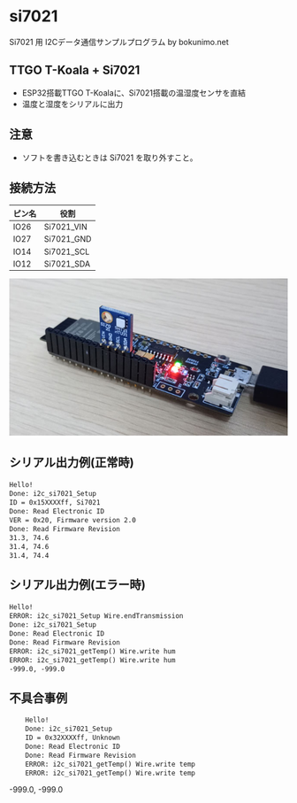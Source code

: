 # si7021

Si7021 用 I2Cデータ通信サンプルプログラム by bokunimo.net

## TTGO T-Koala + Si7021

- ESP32搭載TTGO T-Koalaに、Si7021搭載の温湿度センサを直結
- 温度と湿度をシリアルに出力

## 注意

- ソフトを書き込むときは Si7021 を取り外すこと。

## 接続方法

|ピン名|役割      |
|------|----------|
|IO26  |Si7021_VIN|
|IO27  |Si7021_GND|
|IO14  |Si7021_SCL|
|IO12  |Si7021_SDA|

![si7021.jpg](si7021.jpg)  

## シリアル出力例(正常時)

	Hello!  
	Done: i2c_si7021_Setup  
	ID = 0x15XXXXff, Si7021  
	Done: Read Electronic ID  
	VER = 0x20, Firmware version 2.0  
	Done: Read Firmware Revision  
	31.3, 74.6  
	31.4, 74.6  
	31.4, 74.4  

## シリアル出力例(エラー時)

	Hello!  
	ERROR: i2c_si7021_Setup Wire.endTransmission  
	Done: i2c_si7021_Setup  
	Done: Read Electronic ID  
	Done: Read Firmware Revision  
	ERROR: i2c_si7021_getTemp() Wire.write hum  
	ERROR: i2c_si7021_getTemp() Wire.write hum  
	-999.0, -999.0  

## 不具合事例

        Hello!
        Done: i2c_si7021_Setup
        ID = 0x32XXXXff, Unknown
        Done: Read Electronic ID
        Done: Read Firmware Revision
        ERROR: i2c_si7021_getTemp() Wire.write temp
        ERROR: i2c_si7021_getTemp() Wire.write temp
-999.0, -999.0
